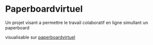 # Paperboardvirtuel

Un projet visant a permettre le travail colaboratif en ligne simullant un paperboard

visualisable sur [paperboardvirtuel](https://tactile-metrics-235519.ey.r.appspot.com/) 